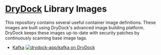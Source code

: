 # [DryDock](https://drydock.app?utm_source=github&utm_medium=repository&utm_campaign=library&utm_content=top_readme) Library Images

This repository contains several useful container image definitions.
These images are built using DryDock's advanced image building platform.
DryDock keeps these images up-to-date with security patches by continuously
scanning base image tags.

* [Kafka](./kafka) [![drydock-app/kafka on DryDock](https://dashboard.drydock.app/api/v1/public/drydock-app/kafka/badge.png)](https://dashboard.drydock.app/drydock-app/kafka)
